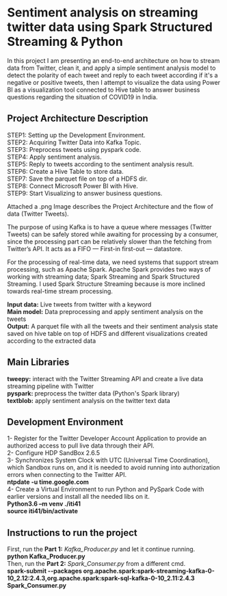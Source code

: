 <H1>Sentiment analysis on streaming twitter data using Spark Structured Streaming & Python </H1>

In this project I am presenting an end-to-end architecture on how to stream data from Twitter, clean it, and apply a simple sentiment analysis model to detect the polarity of each tweet and reply to each tweet according if it's a negative or positive tweets, 
then I attempt to visualize the data using Power BI as a visualization tool connected to Hive table to answer business questions regarding the situation of COVID19 in India.


## Project Architecture Description
STEP1: Setting up the Development Environment.<br>
STEP2: Acquiring Twitter Data into Kafka Topic.<br>
STEP3: Preprocess tweets using pyspark code.<br>
STEP4: Apply sentiment analysis.<br>
STEP5: Reply to tweets according to the sentiment analysis result.<br>
STEP6: Create a Hive Table to store data.<br>
STEP7: Save the parquet file on top of a HDFS dir.<br>
STEP8: Connect Microsoft Power BI with Hive.<br>
STEP9: Start Visualizing to answer business questions.<br>

Attached a .png Image describes the Project Architecture and the flow of data (Twitter Tweets).

The purpose of using Kafka is to have a queue where messages (Twitter Tweets) can be safely stored while awaiting for processing by a consumer, 
since the processing part can be relatively slower than the fetching from Twitter’s API. 
It acts as a FIFO — First-in first-out — datastore.

For the processing of real-time data, we need systems that support stream processing, such as Apache Spark.
Apache Spark provides two ways of working with streaming data; Spark Streaming and Spark Structured Streaming. 
I used Spark Structure Streaming because is more inclined towards real-time stream processing.

<b>Input data:</b> Live tweets from twitter with a keyword <br>
<b>Main model:</b> Data preprocessing and apply sentiment analysis on the tweets <br>
<b>Output:</b> A parquet file with all the tweets and their sentiment analysis state saved on hive table on top of HDFS and different visualizations created according to the extracted data<br>


## Main Libraries
<b> tweepy:</b> interact with the Twitter Streaming API and create a live data streaming pipeline with Twitter <br>
<b> pyspark: </b>preprocess the twitter data (Python's Spark library) <br>
<b> textblob:</b> apply sentiment analysis on the twitter text data <br>

## Development Environment 
1- Register for the Twitter Developer Account Application to provide an authorized access to pull live data through their API.<br>
2- Configure HDP SandBox 2.6.5<br>
3- Synchronizes System Clock with UTC (Universal Time Coordination), which Sandbox runs on, and it is needed to avoid running into authorization errors when connecting to the Twitter API.<br>
    <b>ntpdate -u time.google.com</b><br>
4- Create a Virtual Environment to run Python and PySpark Code with earlier versions and install all the needed libs on it. <br>
	<b>Python3.6 –m venv ./iti41</b><br>
	<b>source iti41/bin/activate</b><br>

## Instructions to run the project
First, run the <b>Part 1:</b> <i>Kafka_Producer.py</i> and let it continue running. <br> 
	<b>python Kafka_Producer.py</b><br>
Then, run the <b>Part 2:</b> <i>Spark_Consumer.py</i> from a different cmd. <br>
	<b>spark-submit --packages org.apache.spark:spark-streaming-kafka-0-10_2.12:2.4.3,org.apache.spark:spark-sql-kafka-0-10_2.11:2.4.3 Spark_Consumer.py</b>
